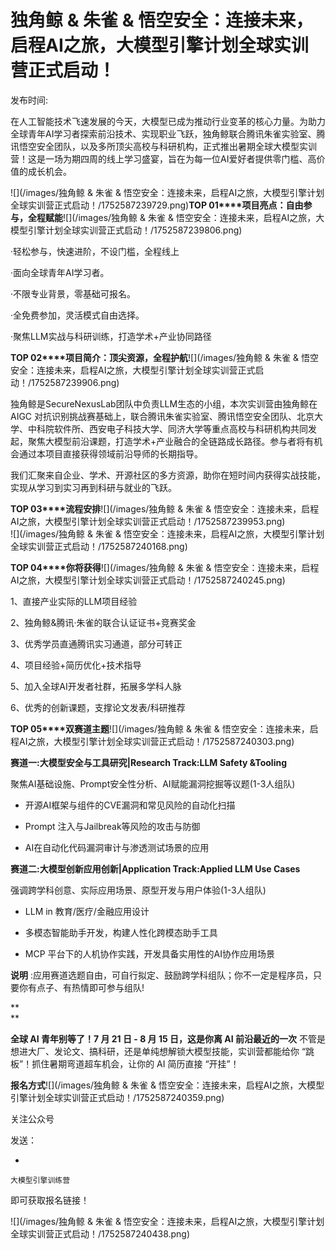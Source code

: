 # 独角鲸 & 朱雀 & 悟空安全：连接未来，启程AI之旅，大模型引擎计划全球实训营正式启动！

发布时间: 

  

在人工智能技术飞速发展的今天，大模型已成为推动行业变革的核心力量。为助力全球青年AI学习者探索前沿技术、实现职业飞跃，独角鲸联合腾讯朱雀实验室、腾讯悟空安全团队，以及多所顶尖高校与科研机构，正式推出暑期全球大模型实训营！这是一场为期四周的线上学习盛宴，旨在为每一位AI爱好者提供零门槛、高价值的成长机会。

![](/images/独角鲸 & 朱雀 &
悟空安全：连接未来，启程AI之旅，大模型引擎计划全球实训营正式启动！/1752587239729.png)**TOP
01****项目亮点：自由参与，全程赋能**![](/images/独角鲸 & 朱雀 &
悟空安全：连接未来，启程AI之旅，大模型引擎计划全球实训营正式启动！/1752587239806.png)  

·轻松参与，快速进阶，不设门槛，全程线上

·面向全球青年AI学习者。

·不限专业背景，零基础可报名。

·全免费参加，灵活模式自由选择。

·聚焦LLM实战与科研训练，打造学术+产业协同路径

  
  
**TOP 02****项目简介：顶尖资源，全程护航**![](/images/独角鲸 & 朱雀 &
悟空安全：连接未来，启程AI之旅，大模型引擎计划全球实训营正式启动！/1752587239906.png)  

独角鲸是SecureNexusLab团队中负责LLM生态的小组，本次实训营由独角鲸在 AIGC
对抗识别挑战赛基础上，联合腾讯朱雀实验室、腾讯悟空安全团队、北京大学、中科院软件所、西安电子科技大学、同济大学等重点高校与科研机构共同发起，聚焦大模型前沿课题，打造学术+产业融合的全链路成长路径。参与者将有机会通过本项目直接获得领域前沿导师的长期指导。

我们汇聚来自企业、学术、开源社区的多方资源，助你在短时间内获得实战技能，实现从学习到实习再到科研与就业的飞跃。

  
  
**TOP 03****流程安排**![](/images/独角鲸 & 朱雀 &
悟空安全：连接未来，启程AI之旅，大模型引擎计划全球实训营正式启动！/1752587239953.png)  
![](/images/独角鲸 & 朱雀 & 悟空安全：连接未来，启程AI之旅，大模型引擎计划全球实训营正式启动！/1752587240168.png)  

  

**TOP 04****你将获得**![](/images/独角鲸 & 朱雀 &
悟空安全：连接未来，启程AI之旅，大模型引擎计划全球实训营正式启动！/1752587240245.png)  

1、直接产业实际的LLM项目经验

2、独角鲸&腾讯·朱雀的联合认证证书+竞赛奖金

3、优秀学员直通腾讯实习通道，部分可转正

4、项目经验+简历优化+技术指导

5、加入全球AI开发者社群，拓展多学科人脉

6、优秀的创新课题，支撑论文发表/科研推荐

  
  
**TOP 05****双赛道主题**![](/images/独角鲸 & 朱雀 &
悟空安全：连接未来，启程AI之旅，大模型引擎计划全球实训营正式启动！/1752587240303.png)  

**赛道一:大模型安全与工具研究|Research Track:LLM Safety &Tooling**

聚焦AI基础设施、Prompt安全性分析、AI赋能漏洞挖掘等议题(1-3人组队)

  * 开源AI框架与组件的CVE漏洞和常见风险的自动化扫描

  * Prompt 注入与Jailbreak等风险的攻击与防御

  * AI在自动化代码漏洞审计与渗透测试场景的应用

**赛道二:大模型创新应用创新|Application Track:Applied LLM Use Cases**

强调跨学科创意、实际应用场景、原型开发与用户体验(1-3人组队)

  * LLM in 教育/医疗/金融应用设计

  * 多模态智能助手开发，构建人性化跨模态助手工具

  * MCP 平台下的人机协作实践，开发具备实用性的AI协作应用场景

  

**说明** :应用赛道选题自由，可自行拟定、鼓励跨学科组队；你不一定是程序员，只要你有点子、有热情即可参与组队!

  

  

**  
**

**全球 AI 青年别等了！7 月 21 日 - 8 月 15 日，这是你离 AI 前沿最近的一次**
不管是想进大厂、发论文、搞科研，还是单纯想解锁大模型技能，实训营都能给你 “跳板”！抓住暑期弯道超车机会，让你的 AI 简历直接 “开挂”！

  

  

**报名方式**![](/images/独角鲸 & 朱雀 &
悟空安全：连接未来，启程AI之旅，大模型引擎计划全球实训营正式启动！/1752587240359.png)  

  

关注公众号

发送：

  * 

    
    
    大模型引擎训练营

即可获取报名链接！

![](/images/独角鲸 & 朱雀 & 悟空安全：连接未来，启程AI之旅，大模型引擎计划全球实训营正式启动！/1752587240438.png)

  

  

  
  

  

  

  

  

  

  

